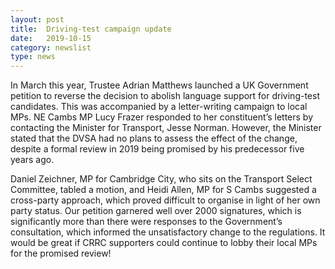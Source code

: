 ```yaml
---
layout: post
title:  Driving-test campaign update
date:   2019-10-15
category: newslist
type: news
---
```


In March this year, Trustee Adrian Matthews launched a UK Government petition to reverse the decision to abolish language support for driving-test candidates. This was accompanied by a letter-writing campaign to local MPs. NE Cambs MP Lucy Frazer responded to her constituent’s letters by contacting the Minister for Transport, Jesse Norman. However, the Minister stated that the DVSA had no plans to assess the effect of the change, despite a formal review in 2019 being promised by his predecessor five years ago.

Daniel Zeichner, MP for Cambridge City, who sits on the Transport Select Committee, tabled a motion, and Heidi Allen, MP for S Cambs suggested a cross-party approach, which proved difficult to organise in light of her own party status. Our petition garnered well over 2000 signatures, which is significantly more than there were responses to the Government’s consultation, which informed the unsatisfactory change to the regulations. It would be great if CRRC supporters could continue to lobby their local MPs for the promised review!
